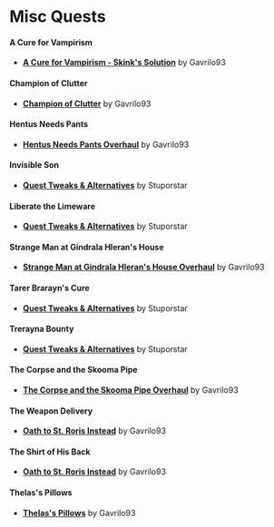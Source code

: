 # Misc Quests
#### A Cure for Vampirism
* [**A Cure for Vampirism - Skink's Solution**](https://www.nexusmods.com/morrowind/mods/47375) by Gavrilo93  
#### Champion of Clutter
* [**Champion of Clutter**](https://www.nexusmods.com/morrowind/mods/47377) by Gavrilo93
#### Hentus Needs Pants
* [**Hentus Needs Pants Overhaul**](https://www.nexusmods.com/morrowind/mods/47369) by Gavrilo93
#### Invisible Son
* [**Quest Tweaks & Alternatives**](https://stuporstar.sarahdimento.com/other-mods/quest-tweaks-alternatives/) by Stuporstar
#### Liberate the Limeware
* [**Quest Tweaks & Alternatives**](https://stuporstar.sarahdimento.com/other-mods/quest-tweaks-alternatives/) by Stuporstar
#### Strange Man at Gindrala Hleran's House
* [**Strange Man at Gindrala Hleran's House Overhaul**](https://www.nexusmods.com/morrowind/mods/47427) by Gavrilo93  
#### Tarer Brarayn's Cure
* [**Quest Tweaks & Alternatives**](https://stuporstar.sarahdimento.com/other-mods/quest-tweaks-alternatives/) by Stuporstar
#### Trerayna Bounty
* [**Quest Tweaks & Alternatives**](https://stuporstar.sarahdimento.com/other-mods/quest-tweaks-alternatives/) by Stuporstar
#### The Corpse and the Skooma Pipe
* [**The Corpse and the Skooma Pipe Overhaul**](https://www.nexusmods.com/morrowind/mods/46696) by Gavrilo93  
#### The Weapon Delivery
* [**Oath to St. Roris Instead**](https://www.nexusmods.com/morrowind/mods/47339) by Gavrilo93  
#### The Shirt of His Back
* [**Oath to St. Roris Instead**](https://www.nexusmods.com/morrowind/mods/47339) by Gavrilo93  
#### Thelas's Pillows
* [**Thelas's Pillows**](https://www.nexusmods.com/morrowind/mods/47379) by Gavrilo93  
